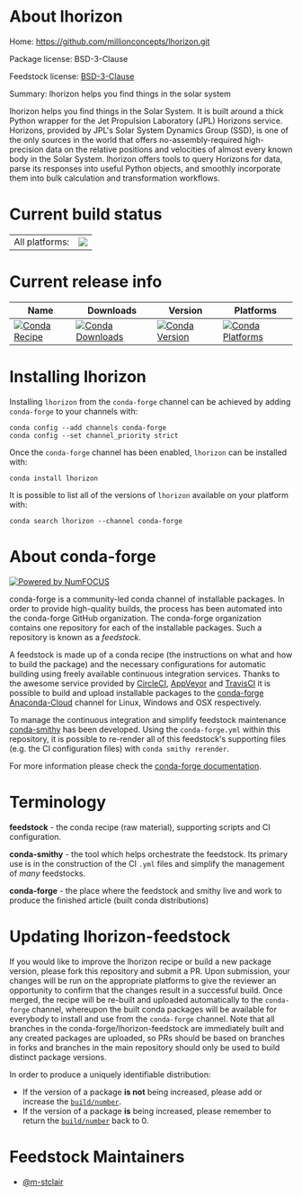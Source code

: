About lhorizon
==============

Home: https://github.com/millionconcepts/lhorizon.git

Package license: BSD-3-Clause

Feedstock license: [BSD-3-Clause](https://github.com/conda-forge/lhorizon-feedstock/blob/master/LICENSE.txt)

Summary: lhorizon helps you find things in the solar system

lhorizon helps you find things in the Solar System. It is built around a thick Python wrapper for the Jet Propulsion Laboratory (JPL) Horizons service. Horizons, provided by JPL's Solar System Dynamics Group (SSD), is one of the only sources in the world that offers no-assembly-required high-precision data on the relative positions and velocities of almost every known body in the Solar System. lhorizon offers tools to query Horizons for data, parse its responses into useful Python objects, and smoothly incorporate them into bulk calculation and transformation workflows.

Current build status
====================


<table><tr><td>All platforms:</td>
    <td>
      <a href="https://dev.azure.com/conda-forge/feedstock-builds/_build/latest?definitionId=13647&branchName=master">
        <img src="https://dev.azure.com/conda-forge/feedstock-builds/_apis/build/status/lhorizon-feedstock?branchName=master">
      </a>
    </td>
  </tr>
</table>

Current release info
====================

| Name | Downloads | Version | Platforms |
| --- | --- | --- | --- |
| [![Conda Recipe](https://img.shields.io/badge/recipe-lhorizon-green.svg)](https://anaconda.org/conda-forge/lhorizon) | [![Conda Downloads](https://img.shields.io/conda/dn/conda-forge/lhorizon.svg)](https://anaconda.org/conda-forge/lhorizon) | [![Conda Version](https://img.shields.io/conda/vn/conda-forge/lhorizon.svg)](https://anaconda.org/conda-forge/lhorizon) | [![Conda Platforms](https://img.shields.io/conda/pn/conda-forge/lhorizon.svg)](https://anaconda.org/conda-forge/lhorizon) |

Installing lhorizon
===================

Installing `lhorizon` from the `conda-forge` channel can be achieved by adding `conda-forge` to your channels with:

```
conda config --add channels conda-forge
conda config --set channel_priority strict
```

Once the `conda-forge` channel has been enabled, `lhorizon` can be installed with:

```
conda install lhorizon
```

It is possible to list all of the versions of `lhorizon` available on your platform with:

```
conda search lhorizon --channel conda-forge
```


About conda-forge
=================

[![Powered by NumFOCUS](https://img.shields.io/badge/powered%20by-NumFOCUS-orange.svg?style=flat&colorA=E1523D&colorB=007D8A)](http://numfocus.org)

conda-forge is a community-led conda channel of installable packages.
In order to provide high-quality builds, the process has been automated into the
conda-forge GitHub organization. The conda-forge organization contains one repository
for each of the installable packages. Such a repository is known as a *feedstock*.

A feedstock is made up of a conda recipe (the instructions on what and how to build
the package) and the necessary configurations for automatic building using freely
available continuous integration services. Thanks to the awesome service provided by
[CircleCI](https://circleci.com/), [AppVeyor](https://www.appveyor.com/)
and [TravisCI](https://travis-ci.com/) it is possible to build and upload installable
packages to the [conda-forge](https://anaconda.org/conda-forge)
[Anaconda-Cloud](https://anaconda.org/) channel for Linux, Windows and OSX respectively.

To manage the continuous integration and simplify feedstock maintenance
[conda-smithy](https://github.com/conda-forge/conda-smithy) has been developed.
Using the ``conda-forge.yml`` within this repository, it is possible to re-render all of
this feedstock's supporting files (e.g. the CI configuration files) with ``conda smithy rerender``.

For more information please check the [conda-forge documentation](https://conda-forge.org/docs/).

Terminology
===========

**feedstock** - the conda recipe (raw material), supporting scripts and CI configuration.

**conda-smithy** - the tool which helps orchestrate the feedstock.
                   Its primary use is in the construction of the CI ``.yml`` files
                   and simplify the management of *many* feedstocks.

**conda-forge** - the place where the feedstock and smithy live and work to
                  produce the finished article (built conda distributions)


Updating lhorizon-feedstock
===========================

If you would like to improve the lhorizon recipe or build a new
package version, please fork this repository and submit a PR. Upon submission,
your changes will be run on the appropriate platforms to give the reviewer an
opportunity to confirm that the changes result in a successful build. Once
merged, the recipe will be re-built and uploaded automatically to the
`conda-forge` channel, whereupon the built conda packages will be available for
everybody to install and use from the `conda-forge` channel.
Note that all branches in the conda-forge/lhorizon-feedstock are
immediately built and any created packages are uploaded, so PRs should be based
on branches in forks and branches in the main repository should only be used to
build distinct package versions.

In order to produce a uniquely identifiable distribution:
 * If the version of a package **is not** being increased, please add or increase
   the [``build/number``](https://docs.conda.io/projects/conda-build/en/latest/resources/define-metadata.html#build-number-and-string).
 * If the version of a package **is** being increased, please remember to return
   the [``build/number``](https://docs.conda.io/projects/conda-build/en/latest/resources/define-metadata.html#build-number-and-string)
   back to 0.

Feedstock Maintainers
=====================

* [@m-stclair](https://github.com/m-stclair/)

